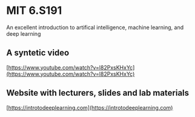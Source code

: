 # MIT 6.S191

An excellent introduction to artifical intelligence, machine learning, and deep learning

## A syntetic video 

[https://www.youtube.com/watch?v=l82PxsKHxYc](https://www.youtube.com/watch?v=l82PxsKHxYc)

## Website with lecturers, slides and lab materials

[https://introtodeeplearning.com](https://introtodeeplearning.com)
